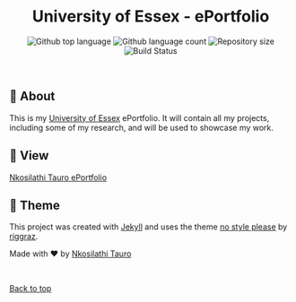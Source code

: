 <h1 align="center">University of Essex - ePortfolio</h1>

<p align="center">
  <img alt="Github top language" src="https://img.shields.io/github/languages/top/nkosi-tauro/eportfolio?color=56BEB8">

  <img alt="Github language count" src="https://img.shields.io/github/languages/count/nkosi-tauro/eportfolio?color=56BEB8">

  <img alt="Repository size" src="https://img.shields.io/github/repo-size/nkosi-tauro/eportfolio?color=56BEB8">

  <img alt="Build Status" src="https://img.shields.io/github/actions/workflow/status/nkosi-tauro/eportfolio/jekyll.yml?color=56BEB8">

</p>

<br>

## :dart: About ##

This is my [University of Essex](https://online.essex.ac.uk/) ePortfolio.
It will contain all my projects, including some of my research, and will be used to showcase my work.


## :eyes: View ##

[Nkosilathi Tauro ePortfolio](https://nkosi-tauro.github.io/eportfolio/)

## 🎨 Theme ##

This project was created with [Jekyll](https://github.com/jekyll/jekyll) and uses the theme [no style please](https://github.com/riggraz/no-style-please) by [riggraz](https://riggraz.dev/no-style-please/).


Made with :heart: by <a href="https://github.com/nkosi-tauro" target="_blank">Nkosilathi Tauro</a>

&#xa0;

<a href="#top">Back to top</a>
